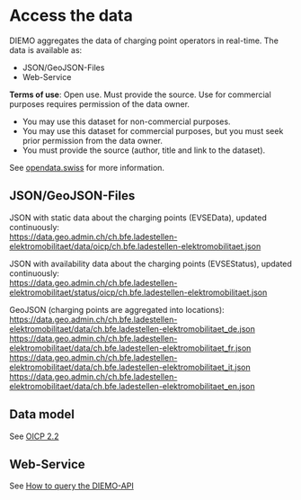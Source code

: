 # Access the data

DIEMO aggregates the data of charging point operators in real-time. The data is available as:

* JSON/GeoJSON-Files
* Web-Service

**Terms of use**: Open use. Must provide the source. Use for commercial purposes requires permission of the data owner.

* You may use this dataset for non-commercial purposes.
* You may use this dataset for commercial purposes, but you must seek prior permission from the data owner.
* You must provide the source (author, title and link to the dataset).

See [opendata.swiss](https://opendata.swiss/dataset/ladestationen-fuer-elektroautos/) for more information.

## JSON/GeoJSON-Files

JSON with static data about the charging points (EVSEData), updated continuously:<br>
https://data.geo.admin.ch/ch.bfe.ladestellen-elektromobilitaet/data/oicp/ch.bfe.ladestellen-elektromobilitaet.json

JSON with availability data about the charging points (EVSEStatus), updated continuously:<br>
https://data.geo.admin.ch/ch.bfe.ladestellen-elektromobilitaet/status/oicp/ch.bfe.ladestellen-elektromobilitaet.json

GeoJSON (charging points are aggregated into locations):<br>
https://data.geo.admin.ch/ch.bfe.ladestellen-elektromobilitaet/data/ch.bfe.ladestellen-elektromobilitaet_de.json<br>
https://data.geo.admin.ch/ch.bfe.ladestellen-elektromobilitaet/data/ch.bfe.ladestellen-elektromobilitaet_fr.json<br>
https://data.geo.admin.ch/ch.bfe.ladestellen-elektromobilitaet/data/ch.bfe.ladestellen-elektromobilitaet_it.json<br>
https://data.geo.admin.ch/ch.bfe.ladestellen-elektromobilitaet/data/ch.bfe.ladestellen-elektromobilitaet_en.json

## Data model
See [OICP 2.2](https://github.com/hubject/oicp/releases/download/v2.2/OICP-CPO-2.2.pdf)

## Web-Service

See [How to query the DIEMO-API](https://github.com/SFOE/DIEMO-Documentation/blob/master/How%20to%20query%20DIEMO.md)
